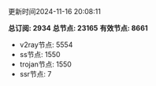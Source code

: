 更新时间2024-11-16 20:08:11

**总订阅: 2934**
**总节点: 23165**
**有效节点: 8661**
- v2ray节点: 5554
- ss节点: 1550
- trojan节点: 1550
- ssr节点: 7
